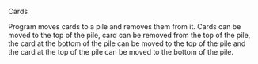 Cards

Program moves cards to a pile and removes them from it. Cards can be moved to
the top of the pile, card can be removed from the top of the pile, the card
at the bottom of the pile can be moved to the top of the pile and the card at
the top of the pile can be moved to the bottom of the pile.
